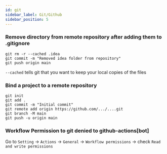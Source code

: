 ```yaml
---
id: git
sidebar_label: Git/Github
sidebar_position: 5
---
```


### Remove directory from remote repository after adding them to .gitignore
```git
git rm -r --cached .idea
git commit -m "Removed idea folder from repository"
git push origin main
```
`--cached` tells git that you want to keep your local copies of the files

### Bind a project to a remote repository
```git
git init
git add .
git commit -m "Initial commit"
git remote add origin https://github.com/.../....git
git branch -M main
git push -u origin main
```

### Workflow Permission to git denied to github-actions[bot]
Go to `Setting` -> `Actions` -> `General` -> `Workflow permissions` -> check `Read and write permissions`
